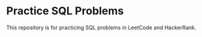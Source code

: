 # Practice SQL Problems

This repository is for practicing SQL problems in LeetCode and HackerRank. 

